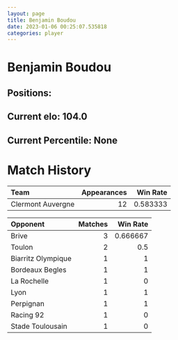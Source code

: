 ```yaml
---  
layout: page  
title: Benjamin Boudou  
date: 2023-01-06 00:25:07.535818  
categories: player  
---
```

# Benjamin Boudou

## Positions: 

## Current elo: 104.0

## Current Percentile: None

# Match History


| Team              |   Appearances |   Win Rate |
|:------------------|--------------:|-----------:|
| Clermont Auvergne |            12 |   0.583333 |

| Opponent           |   Matches |   Win Rate |
|:-------------------|----------:|-----------:|
| Brive              |         3 |   0.666667 |
| Toulon             |         2 |   0.5      |
| Biarritz Olympique |         1 |   1        |
| Bordeaux Begles    |         1 |   1        |
| La Rochelle        |         1 |   0        |
| Lyon               |         1 |   1        |
| Perpignan          |         1 |   1        |
| Racing 92          |         1 |   0        |
| Stade Toulousain   |         1 |   0        |